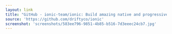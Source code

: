 ```yaml
---
layout: link
title: "GitHub - ionic-team/ionic: Build amazing native and progressive web apps with open web technologies. One app running on everything"
source: 'https://github.com/driftyco/ionic'
screenshot: 'screenshots/583ee796-9851-4b85-b516-7d3eeec24cb7.jpg'
---
```


